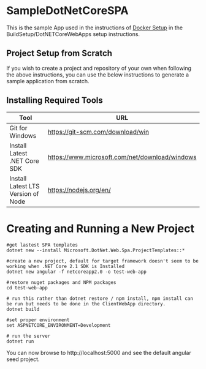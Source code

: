 # SampleDotNetCoreSPA
This is the sample App used in the instructions of [Docker Setup](https://github.com/temporafugiunt/DockerSetupInfo) in the BuildSetup/DotNETCoreWebApps setup instructions.

## Project Setup from Scratch

If you wish to create a project and repository of your own when following the above instructions, you can use the below instructions to generate a sample application from scratch.

## Installing Required Tools
| Tool                               | URL                                              |
| ---------------------------------- | ------------------------------------------------ |
| Git for Windows                    | https://git-scm.com/download/win                 |
| Install Latest .NET Core SDK       | https://www.microsoft.com/net/download/windows   |
| Install Latest LTS Version of Node | https://nodejs.org/en/                           |

# Creating and Running a New Project
```
#get lastest SPA templates
dotnet new --install Microsoft.DotNet.Web.Spa.ProjectTemplates::*

#create a new project, default for target framework doesn't seem to be working when .NET Core 2.1 SDK is Installed
dotnet new angular -f netcoreapp2.0 -o test-web-app

#restore nuget packages and NPM packages
cd test-web-app

# run this rather than dotnet restore / npm install, npm install can be run but needs to be done in the ClientWebApp directory.
dotnet build

#set proper environment 
set ASPNETCORE_ENVIRONMENT=Development

# run the server
dotnet run
```

You can now browse to http://localhost:5000 and see the default angular seed project.

